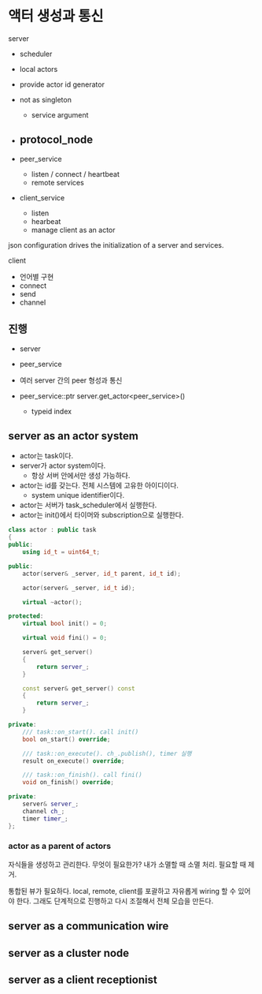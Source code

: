 # 액터 생성과 통신 

server

 - scheduler
 - local actors
 - provide actor id generator 
 - not as singleton
   - service argument
 - protocol_node
   - 

 - peer_service
   - listen / connect / heartbeat
   - remote services

 - client_service 
   - listen
   - hearbeat
   - manage client as an actor

json configuration drives the initialization of a server and services. 


client 

 - 언어별 구현
 - connect 
 - send
 - channel


## 진행 

- server
- peer_service 
- 여러 server 간의 peer 형성과 통신 

- peer_service::ptr server.get_actor<peer_service>()
  - typeid index


## server as an actor system 

- actor는 task이다. 
- server가 actor system이다. 
  - 항상 서버 안에서만 생성 가능하다.
- actor는 id를 갖는다. 전체 시스템에 고유한 아이디이다. 
  - system unique identifier이다.  
- actor는 서버가 task_scheduler에서 실행한다. 
- actor는 init()에서 타이머와 subscription으로 실행한다. 


```c++
class actor : public task
{
public: 
	using id_t = uint64_t;

public:
	actor(server& _server, id_t parent, id_t id);

	actor(server& _server, id_t id);

	virtual ~actor();

protected:
	virtual bool init() = 0;

	virtual void fini() = 0;

	server& get_server()
	{
		return server_;
	}

	const server& get_server() const
	{
		return server_;
	}

private: 
	/// task::on_start(). call init()
	bool on_start() override;

	/// task::on_execute(). ch_.publish(), timer 실행
	result on_execute() override;

	/// task::on_finish(). call fini()
	void on_finish() override;

private: 
	server& server_;
	channel ch_;
	timer timer_;
};
```

### actor as a parent of actors

자식들을 생성하고 관리한다. 무엇이 필요한가? 
내가 소멸할 때 소멸 처리. 필요할 때 제거.

통합된 뷰가 필요하다. local, remote, client를 포괄하고 
자유롭게 wiring 할 수 있어야 한다.
그래도 단계적으로 진행하고 다시 조절해서 전체 모습을 만든다.



## server as a communication wire


## server as a cluster node


## server as a client receptionist







 